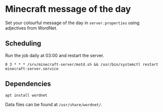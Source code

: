 # Minecraft message of the day

Set your colourful message of the day in `server.properties` using adjectives from WordNet.

## Scheduling

Run the job daily at 03:00 and restart the server.

```cron
0 3 * * * /srv/minecraft-server/motd.sh && /usr/bin/systemctl restart minecraft-server.service
```

## Dependencies

```sh
apt install wordnet
```

Data files can be found at `/usr/share/wordnet/`.
